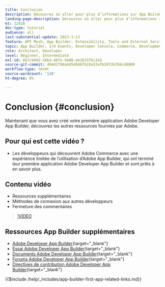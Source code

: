 ```yaml
---
title: Conclusion
description: Découvrez où aller pour plus d’informations sur App Builder.
landing-page-description: Découvrez où aller pour plus d’informations sur App Builder.
kt: 12428
doc-type: tutorial
audience: all
last-substantial-update: 2023-3-13
feature: API Mesh, App Builder, Extensibility, Tools and External Services, Backend Development
topic: App Builder, I/O Events, Developer Console, Commerce, Development, Integrations
role: Architect, Developer
level: Beginner, Intermediate
exl-id: bb7cb692-16bd-48fe-9e88-eb1b337bc3a3
source-git-commit: 404d2708a6d540d6fb19a33afb20726356cd8000
workflow-type: tm+mt
source-wordcount: '119'
ht-degree: 0%

---
```


# Conclusion {#conclusion}

Maintenant que vous avez créé votre première application Adobe Developer App Builder, découvrez les autres ressources fournies par Adobe.

## Pour qui est cette vidéo ?

* Les développeurs qui découvrent Adobe Commerce avec une expérience limitée de l’utilisation d’Adobe App Builder, qui ont terminé leur première application Adobe Developer App Builder et sont prêts à en savoir plus.

## Contenu vidéo

* Ressources supplémentaires
* Méthodes de connexion aux autres développeurs
* Fermeture des commentaires

>[!VIDEO](https://video.tv.adobe.com/v/3416741?quality=12&learn=on)

## Ressources App Builder supplémentaires

* [Adobe Developer App Builder](https://developer.adobe.com/app-builder/){target="_blank"}
* [Essai Adobe Developer App Builder](https://developer.adobe.com/app-builder/trial/){target="_blank"}
* [Documents Adobe Developer App Builder](https://developer.adobe.com/app-builder/docs/overview/){target="_blank"}
* [Forums Adobe Developer App Builder](https://experienceleaguecommunities.adobe.com/t5/project-firefly/ct-p/project-firefly?profile.language=fr){target="_blank"}
* [Directives de contribution Adobe Developer App Builder](https://developer.adobe.com/app-builder/docs/guides/contribution_guides/){target="_blank"}

{{$include /help/_includes/app-builder-first-app-related-links.md}}
